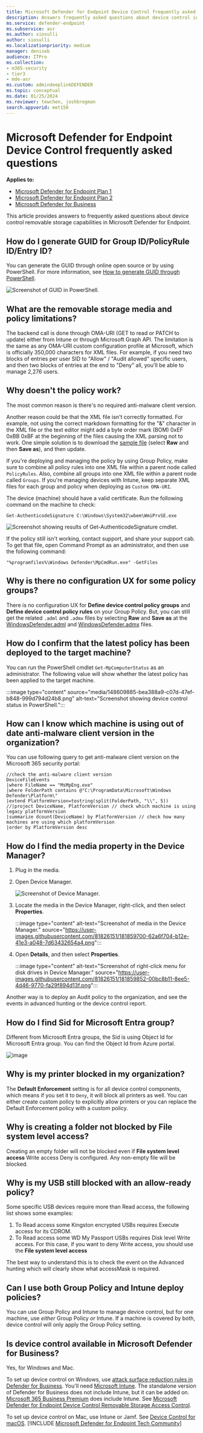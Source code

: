 ```yaml
---
title: Microsoft Defender for Endpoint Device Control frequently asked questions
description: Answers frequently asked questions about device control in Defender for Endpoint
ms.service: defender-endpoint
ms.subservice: asr
ms.author: siosulli
author: siosulli
ms.localizationpriority: medium
manager: deniseb
audience: ITPro
ms.collection: 
- m365-security
- tier3
- mde-asr
ms.custom: admindeeplinkDEFENDER
ms.topic: conceptual
ms.date: 01/25/2024
ms.reviewer: tewchen, joshbregman
search.appverid: met150
---
```


# Microsoft Defender for Endpoint Device Control frequently asked questions

**Applies to:**
- [Microsoft Defender for Endpoint Plan 1](microsoft-defender-endpoint.md)
- [Microsoft Defender for Endpoint Plan 2](microsoft-defender-endpoint.md)
- [Microsoft Defender for Business](/defender-business)


This article provides answers to frequently asked questions about device control removable storage capabilities in Microsoft Defender for Endpoint.

## How do I generate GUID for Group ID/PolicyRule ID/Entry ID?

You can generate the GUID through online open source or by using PowerShell. For more information, see [How to generate GUID through PowerShell](/powershell/module/microsoft.powershell.utility/new-guid).

![Screenshot of GUID in PowerShell.](https://user-images.githubusercontent.com/81826151/159046476-26ea0a21-8087-4f01-b8ae-5aa73b392d8f.png)

## What are the removable storage media and policy limitations?

The backend call is done through OMA-URI (GET to read or PATCH to update) either from Intune or through Microsoft Graph API. The limitation is the same as any OMA-URI custom configuration profile at Microsoft, which is officially 350,000 characters for XML files. For example, if you need two blocks of entries per user SID to "Allow" / "Audit allowed" specific users, and then two blocks of entries at the end to "Deny" all, you'll be able to manage 2,276 users.

## Why doesn't the policy work?

The most common reason is there's no required anti-malware client version.

Another reason could be that the XML file isn't correctly formatted. For example, not using the correct markdown formatting for the "&" character in the XML file or the text editor might add a byte order mark (BOM) 0xEF 0xBB 0xBF at the beginning of the files causing the XML parsing not to work. One simple solution is to download the [sample file](https://github.com/microsoft/mdatp-devicecontrol/tree/main/Removable%20Storage%20Access%20Control%20Samples) (select **Raw** and then **Save as**), and then update.

If you're deploying and managing the policy by using Group Policy, make sure to combine all policy rules into one XML file within a parent node called `PolicyRules`. Also, combine all groups into one XML file within a parent node called `Groups`. If you're managing devices with Intune, keep separate XML files for each group and policy when deploying as `Custom OMA-URI`.

The device (machine) should have a valid certificate. Run the following command on the machine to check:

`Get-AuthenticodeSignature C:\Windows\System32\wbem\WmiPrvSE.exe`

![Screenshot showing results of Get-AuthenticodeSignature cmdlet.](https://user-images.githubusercontent.com/81826151/202582101-5470dd54-ef32-4448-80c9-ba23a721dc70.png)

If the policy still isn't working, contact support, and share your support cab. To get that file, open Command Prompt as an administrator, and then use the following command: 

`"%programfiles%\Windows Defender\MpCmdRun.exe" -GetFiles`

## Why is there no configuration UX for some policy groups? 

There is no configuration UX for **Define device control policy groups** and **Define device control policy rules** on your Group Policy. But, you can still get the related `.adml` and `.admx` files by selecting **Raw** and **Save as** at the [WindowsDefender.adml](https://github.com/microsoft/mdatp-devicecontrol/blob/main/WindowsDefender.adml) and [WindowsDefender.admx](https://github.com/microsoft/mdatp-devicecontrol/blob/main/WindowsDefender.admx) files.

## How do I confirm that the latest policy has been deployed to the target machine?

You can run the PowerShell cmdlet `Get-MpComputerStatus` as an administrator. The following value will show whether the latest policy has been applied to the target machine.

:::image type="content" source="media/148609885-bea388a9-c07d-47ef-b848-999d794d24b8.png" alt-text="Screenshot showing device control status in PowerShell.":::

## How can I know which machine is using out of date anti-malware client version in the organization?

You can use following query to get anti-malware client version on the Microsoft 365 security portal:

```kusto
//check the anti-malware client version
DeviceFileEvents
|where FileName == "MsMpEng.exe"
|where FolderPath contains @"C:\ProgramData\Microsoft\Windows Defender\Platform\"
|extend PlatformVersion=tostring(split(FolderPath, "\\", 5))
//|project DeviceName, PlatformVersion // check which machine is using legacy platformVersion
|summarize dcount(DeviceName) by PlatformVersion // check how many machines are using which platformVersion
|order by PlatformVersion desc
```

## How do I find the media property in the Device Manager?

1. Plug in the media.

2. Open Device Manager. 

   ![Screenshot of Device Manager.](https://user-images.githubusercontent.com/81826151/181859412-affd6aa1-09ad-44bf-9541-330499cc2c87.png)

3. Locate the media in the Device Manager, right-click, and then select **Properties**.

   :::image type="content" alt-text="Screenshot of media in the Device Manager." source="https://user-images.githubusercontent.com/81826151/181859700-62a6f704-b12e-41e3-a048-7d63432654a4.png":::

4. Open **Details**, and then select **Properties**.

   :::image type="content" alt-text="Screenshot of right-click menu for disk drives in Device Manager." source="https://user-images.githubusercontent.com/81826151/181859852-00bc8b11-8ee5-4d46-9770-fa29f894d13f.png":::
 
Another way is to deploy an Audit policy to the organization, and see the events in advanced hunting or the device control report.
 
<a name='how-do-i-find-sid-for-azure-ad-group'></a>

## How do I find Sid for Microsoft Entra group?

Different from Microsoft Entra groups, the Sid is using Object Id for Microsoft Entra group. You can find the Object Id from Azure portal.

![image](https://user-images.githubusercontent.com/81826151/200895994-cc395452-472f-472e-8d56-351165d341a7.png)

## Why is my printer blocked in my organization?

The **Default Enforcement** setting is for all device control components, which means if you set it to `Deny`, it will block all printers as well. You can either create custom policy to explicitly allow printers or you can replace the Default Enforcement policy with a custom policy.

## Why is creating a folder not blocked by File system level access?
Creating an empty folder will not be blocked even if **File system level access** Write access Deny is configured. Any non-empty file will be blocked.

## Why is my USB still blocked with an allow-ready policy?
Some specific USB devices require more than Read access, the following list shows some examples:
1. To Read access some Kingston encrypted USBs requires Execute access for its CDROM.
2. To Read access some WD My Passport USBs requires Disk level Write access. For this case, if you want to deny Write access, you should use the **File system level access**

The best way to understand this is to check the event on the Advanced hunting which will clearly show what accessMask is required.

## Can I use both Group Policy and Intune deploy policies?

You can use Group Policy and Intune to manage device control, but for one machine, use *either* Group Policy *or* Intune. If a machine is covered by both, device control will only apply the Group Policy setting.

## Is device control available in Microsoft Defender for Business?

Yes, for Windows and Mac.

To set up device control on Windows, use [attack surface reduction rules in Defender for Business](/defender-business/mdb-asr). You'll need [Microsoft Intune](/mem/intune/fundamentals/what-is-intune). The standalone version of Defender for Business does not include Intune, but it can be added on. [Microsoft 365 Business Premium](/microsoft-365/business-premium) does include Intune. See [Microsoft Defender for Endpoint Device Control Removable Storage Access Control](device-control-overview.md).

To set up device control on Mac, use Intune or Jamf. See [Device Control for macOS](mac-device-control-overview.md).
[!INCLUDE [Microsoft Defender for Endpoint Tech Community](../includes/defender-mde-techcommunity.md)]
